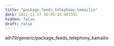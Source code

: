 ```yaml
---
title: "package_feeds_telephony_kamailio"
date: 2021-11-27 16:05:10.407331
hidden: false
draft: false
---
```


ath79/generic/package_feeds_telephony_kamailio

